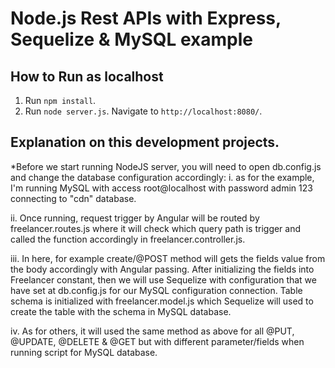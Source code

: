 # Node.js Rest APIs with Express, Sequelize & MySQL example

## How to Run as localhost
1. Run `npm install`.
2. Run `node server.js`. Navigate to `http://localhost:8080/`.

## Explanation on this development projects.
*Before we start running NodeJS server, you will need to open db.config.js and change the database configuration accordingly:
i. as for the example, I'm running MySQL with access root@localhost with password admin 123 connecting to "cdn" database.

ii. Once running, request trigger by Angular will be routed by freelancer.routes.js where it will check which query path is trigger and called the function accordingly in freelancer.controller.js.

iii. In here, for example create/@POST method will gets the fields value from the body accordingly with Angular passing. After initializing the fields into Freelancer constant, then we will use Sequelize with configuration that we have set at db.config.js for our MySQL configuration connection. Table schema is initialized with freelancer.model.js which Sequelize will used to create the table with the schema in MySQL database.

iv. As for others, it will used the same method as above for all @PUT, @UPDATE, @DELETE & @GET but with different parameter/fields when running script for MySQL database.
